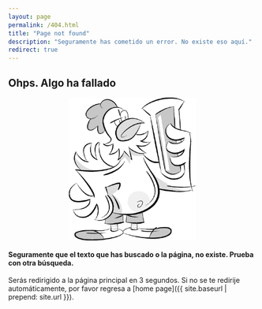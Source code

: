 ```yaml
---
layout: page
permalink: /404.html
title: "Page not found"
description: "Seguramente has cometido un error. No existe eso aquí."
redirect: true
---
```


## Ohps. Algo ha fallado

<div style="text-align: center;">
    <img src="assets/img/2501-gallo-barri-quimico.webp" alt="404 Error" style="display: block; margin: 0 auto; max-width: 100%; height: auto;">
</div>

#### Seguramente que el texto que has buscado o la página, no existe. Prueba con otra búsqueda.

Serás redirigido a la página principal en 3 segundos. Si no se te redirije automáticamente, por favor regresa a [home page]({{ site.baseurl | prepend: site.url }}).


